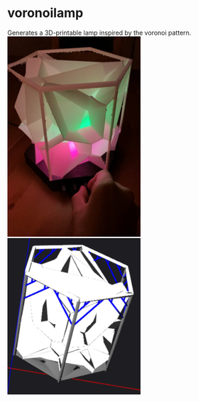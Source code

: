 # voronoilamp
Generates a 3D-printable lamp inspired by the voronoi pattern.  
<img src="https://github.com/JF0C/voronoilamp/blob/main/printed.jpg" width="300" />  
<img src="https://github.com/JF0C/voronoilamp/blob/main/preview_obj.PNG" width="300" />
